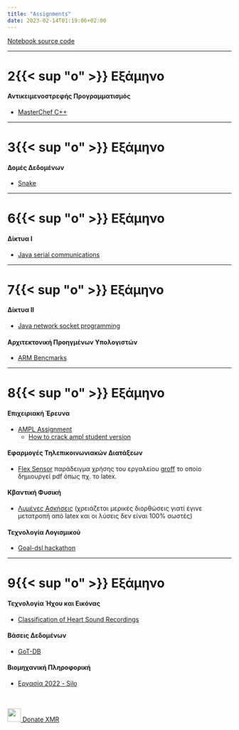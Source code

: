 ```yaml
---
title: "Assignments"
date: 2023-02-14T01:19:06+02:00
---
```


[Notebook source code](https://github.com/johnstef99/js-notebook)

---------

2{{< sup "ο" >}} Εξάμηνο
=============

#### Αντικειμενοστρεφής Προγραμματισμός
* [MasterChef C++](https://github.com/johnstef99/oop-auth)

---------

3{{< sup "ο" >}} Εξάμηνο
=============

#### Δομές Δεδομένων
* [Snake](https://github.com/johnstef99/data_structures_auth)

---------

6{{< sup "ο" >}} Εξάμηνο
=============

#### Δίκτυα Ι
* [Java serial communications ](https://github.com/johnstef99/ithakiJavaSerialCommunication)

---------

7{{< sup "ο" >}} Εξάμηνο
=============

#### Δίκτυα ΙΙ
* [Java network socket programming](https://github.com/johnstef99/networks_2)

#### Αρχιτεκτονική Προηγμένων Υπολογιστών
* [ARM Bencmarks](https://github.com/johnstef99/computer_architecture)

---------

8{{< sup "ο" >}} Εξάμηνο
=============

#### Επιχειριακή Έρευνα
* [AMPL Assignment](operational_research)
  * [How to crack ampl student version](/posts/crack-ampl)

#### Εφαρμογές Τηλεπικοινωνιακών Διατάξεων
* [Flex Sensor](https://github.com/johnstef99/groff-examples/tree/master/flex_sensor_pdf)
  παράδειγμα χρήσης του εργαλείου [groff](https://www.gnu.org/software/groff/)
  το οποίο δημιουργεί pdf όπως πχ. το latex.

#### Κβαντική Φυσική
* [Λυμένες Ασκήσεις](quantum_physics)
(χρειάζεται μερικές διορθώσεις γιατί έγινε μετατροπή από latex και οι λύσεις δεν
είναι 100% σωστές)

#### Τεχνολογία Λογισμικού
* [Goal-dsl hackathon](https://github.com/johnstef99/goal-dsl-hackathon)

---------

9{{< sup "ο" >}} Εξάμηνο
=============

#### Τεχνολογία Ήχου και Εικόνας
* [Classification of Heart Sound Recordings](https://github.com/johnstef99/tech_of_sound_and_image)

#### Βάσεις Δεδομένων
* [GoT-DB](https://github.com/johnstef99/GoT-db-auth)

#### Βιομηχανική Πληροφορική
* [Εργασία 2022 - Silo](https://drive.google.com/drive/folders/1oSPkj8ns8Ju46sB1Oqd6e721F65jyWk4?usp=sharing)

<br/>
<br/>
<a
href="https://donate.cipherdogs.net/?address=43NR6AcQPGo7weCGouMm73UkJ3DmjMXXm4tBG8H4e4gLg1jQFCcb2DkURJyGiJyUyuSDFcqa8Emsxhjs8cS8JhA8Ah7tSm6"><img
height="30" width="30" src="https://donate.cipherdogs.net//img/monero.png">  Donate XMR</a>
